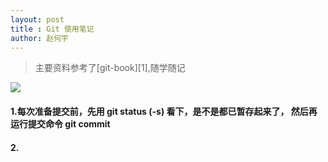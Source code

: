 ```yaml
---
layout: post
title : Git 使用笔记
author: 赵何宇
---
```


> 主要资料参考了[git-book][1],随学随记

 ![](https://git-scm.com/book/en/v2/images/lifecycle.png)

#### 1.每次准备提交前，先用 git status (-s) 看下，是不是都已暂存起来了， 然后再运行提交命令 git commit
#### 2.
